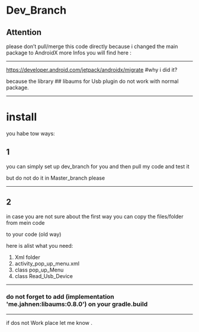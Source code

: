 # Dev_Branch

## Attention
please don’t pull/merge this code directly because i changed the main package to AndroidX 
 more Infos you will find here  :
 
---

https://developer.android.com/jetpack/androidx/migrate 
#why i did it?

because the library  ## libaums for Usb plugin do not work with normal package.

---

# install
you habe tow ways:
## 1
you can simply set up dev_branch for you and then pull my code and test it

but do not do it in Master_branch please

---
## 2
in case you are not sure about the first way you can copy the files/folder from mein code 

to your code (old way)


here is alist what you need:

1. Xml folder
2. activity_pop_up_menu.xml
3. class pop_up_Menu
4. class Read_Usb_Device

---

### do not forget to add (implementation 'me.jahnen:libaums:0.8.0') on your gradle.build 



---


 if dos not Work place let me know .

